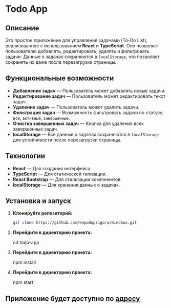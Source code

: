 # Todo App

## Описание

Это простое приложение для управления задачами (To-Do List), реализованное с использованием **React** и **TypeScript**. Оно позволяет пользователю добавлять, редактировать, удалять и фильтровать задачи. Данные о задачах сохраняются в `localStorage`, что позволяет сохранять их даже после перезагрузки страницы.

## Функциональные возможности

- **Добавление задач** — Пользователь может добавлять новые задачи.
- **Редактирование задач** — Пользователь может редактировать текст задач.
- **Удаление задач** — Пользователь может удалить задачи.
- **Фильтрация задач** — Возможность фильтровать задачи по статусу: `все`, `активные`, `завершенные`.
- **Очистка завершенных задач** — Кнопка для удаления всех завершенных задач.
- **localStorage** — Все данные о задачах сохраняются в `localStorage` для устойчивости после перезагрузки страницы.

## Технологии

- **React** — Для создания интерфейса.
- **TypeScript** — Для статической типизации.
- **React Bootstrap** — Для стилизации компонентов.
- **localStorage** — Для хранения данных о задачах.

## Установка и запуск

1. **Клонируйте репозиторий:**

   ```bash
   git clone https://github.com/eepodoprigora/mindbox.git

   ```

2. **Перейдите в директорию проекта:**

   cd todo-app

3. **Перейдите в директорию проекта:**

   npm install

4. **Перейдите в директорию проекта:**

   npm start

## Приложение будет доступно по [адресу](http://localhost:5173/)
